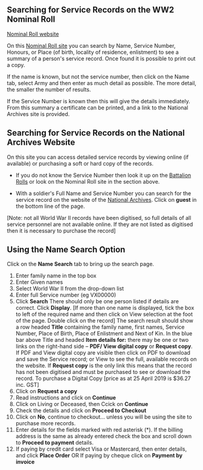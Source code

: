 


## Searching for Service Records on the WW2 Nominal Roll


[Nominal Roll website](http://www.ww2roll.gov.au/)

On this [Nominal Roll site](http://www.ww2roll.gov.au/) you can search by Name, Service Number, Honours, or Place (of birth, locality of residence, enlistment) to see a summary of a person's service record. Once found it is possible to print out a copy.

If the name is known, but not the service number, then click on the Name tab, select Army and then enter as much detail as possible. The more detail, the smaller the number of results.

If the Service Number is known then this will give the details immediately. From this summary a certificate can be printed, and a link to the National Archives site is provided.
 
## Searching for Service Records on the National Archives Website

On this site you can access detailed service records by viewing online (if available) or purchasing a soft or hard copy of the records.
  * If you do not know the Service Number then look it up on the [Battalion Rolls](rolls/index.html) or look on the Nominal Roll site in the section above.

  * With a soldier's Full Name and Service Number you can search for the service record on the website of the [National Archives](http://recordsearch.naa.gov.au/SearchNRetrieve/Interface/SearchScreens/BasicSearch.aspx). Click on **guest** in the bottom line of the page.

[Note: not all World War II records have been digitised, so full details of all service personnel are not available online. If they are not listed as digitised then it is necessary to purchase the record]

## Using the **Name Search** Option

  Click on the **Name Search** tab to bring up the search page.
  1. Enter family name in the top box
  2. Enter Given names
  3. Select World War II from the drop-down list 
  4. Enter full Service number (eg VX00000)
  5. Click **Search**
There should only be one person listed if details are correct. Click **Display**. 
     [If more than one name is displayed, tick the box to left of the required name and then click on View selection at the foot of the page. Double click on the record]
The search result should show a row headed **Title** containing the family name, first names, Service Number, Place of Birth, Place of Enlistment and Next of Kin.
In the blue bar above Title and headed **Item details for:** there may be one or two links on the right-hand side – **PDF/ View digital copy** or **Request copy**.  
If PDF and View digital copy are visible then click on PDF to download and save the Service record; or View to see the full, available records on the website.
If **Request copy** is the only link this means that the record has not been digitised and must be purchased to see or download the record. 
To purchase a Digital Copy [price as at 25 April 2019 is $36.27 inc. GST]
1.	Click on **Request a copy**
2.	Read instructions and click on **Continue**
3.	Click on Living or Deceased, then Ccick on **Continue**
4.	Check the details and click on **Proceed to Checkout**
5.	Click on **No**, continue to checkout…  unless you will be using the site to purchase more records.
6.	Enter details for the fields marked with red asterisk (*). If the billing address is the same as already entered check the box and scroll down to **Proceed to payment** details.
7.	If paying by credit card select Visa or Mastercard, then enter details, and click **Place Order**
OR
If paying by cheque click on **Payment by invoice**



